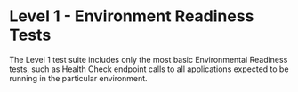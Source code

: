 # **Level 1 - Environment Readiness Tests**

The Level 1 test suite includes only the most basic Environmental Readiness tests, such as Health Check endpoint calls to all applications expected to be running in the particular environment.
